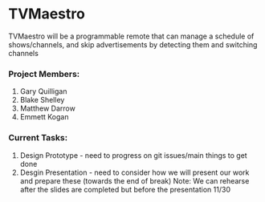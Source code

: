 # TVMaestro
TVMaestro will be a programmable remote that can manage a schedule of shows/channels, and skip advertisements by detecting them and switching channels

### Project Members:
1. Gary Quilligan
2. Blake Shelley
3. Matthew Darrow
4. Emmett Kogan

### Current Tasks:
1. Design Prototype - need to progress on git issues/main things to get done
2. Desgin Presentation - need to consider how we will present our work and prepare these (towards the end of break)
	Note: We can rehearse after the slides are completed but before the presentation 11/30
